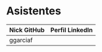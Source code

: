 # Asistentes

| Nick GitHub     | Perfil LinkedIn                                                        |
|-----------------|------------------------------------------------------------------------|
|ggarciaf         |                                                                        |
